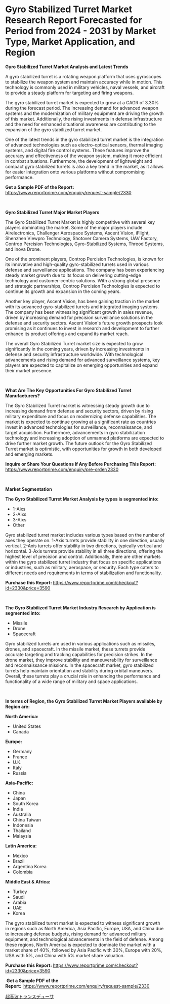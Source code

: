 <p><h1>Gyro Stabilized Turret Market Research Report Forecasted for Period from 2024 -  2031 by Market Type, Market Application, and Region</h1></p><p><strong>Gyro Stabilized Turret Market Analysis and Latest Trends</strong></p>
<p><p>A gyro stabilized turret is a rotating weapon platform that uses gyroscopes to stabilize the weapon system and maintain accuracy while in motion. This technology is commonly used in military vehicles, naval vessels, and aircraft to provide a steady platform for targeting and firing weapons.</p><p>The gyro stabilized turret market is expected to grow at a CAGR of 3.30% during the forecast period. The increasing demand for advanced weapon systems and the modernization of military equipment are driving the growth of this market. Additionally, the rising investments in defense infrastructure and the need for enhanced situational awareness are contributing to the expansion of the gyro stabilized turret market.</p><p>One of the latest trends in the gyro stabilized turret market is the integration of advanced technologies such as electro-optical sensors, thermal imaging systems, and digital fire control systems. These features improve the accuracy and effectiveness of the weapon system, making it more efficient in combat situations. Furthermore, the development of lightweight and compact gyro stabilized turrets is also a key trend in the market, as it allows for easier integration onto various platforms without compromising performance.</p></p>
<p><strong>Get a Sample PDF of the Report:&nbsp;</strong> <a href="https://www.reportprime.com/enquiry/request-sample/2330">https://www.reportprime.com/enquiry/request-sample/2330</a></p>
<p>&nbsp;</p>
<p><strong>Gyro Stabilized Turret Major Market Players</strong></p>
<p><p>The Gyro Stabilized Turret Market is highly competitive with several key players dominating the market. Some of the major players include Airelectronics, Challenger Aerospace Systems, Ascent Vision, iFlight, Shenzhen Viewpro Technology, Shotover Camera Systems, UAV Factory, Controp Percision Technologies, Gyro-Stabilized Systems, Threod Systems, and Inova Drone.</p><p>One of the prominent players, Controp Percision Technologies, is known for its innovative and high-quality gyro-stabilized turrets used in various defense and surveillance applications. The company has been experiencing steady market growth due to its focus on delivering cutting-edge technology and customer-centric solutions. With a strong global presence and strategic partnerships, Controp Percision Technologies is expected to continue its growth and expansion in the coming years.</p><p>Another key player, Ascent Vision, has been gaining traction in the market with its advanced gyro-stabilized turrets and integrated imaging systems. The company has been witnessing significant growth in sales revenue, driven by increasing demand for precision surveillance solutions in the defense and security sectors. Ascent Vision's future growth prospects look promising as it continues to invest in research and development to further enhance its product offerings and expand its market reach.</p><p>The overall Gyro Stabilized Turret market size is expected to grow significantly in the coming years, driven by increasing investments in defense and security infrastructure worldwide. With technological advancements and rising demand for advanced surveillance systems, key players are expected to capitalize on emerging opportunities and expand their market presence.</p></p>
<p>&nbsp;</p>
<p><strong>What Are The Key Opportunities For Gyro Stabilized Turret Manufacturers?</strong></p>
<p><p>The Gyro Stabilized Turret market is witnessing steady growth due to increasing demand from defense and security sectors, driven by rising military expenditure and focus on modernizing defense capabilities. The market is expected to continue growing at a significant rate as countries invest in advanced technologies for surveillance, reconnaissance, and target acquisition. Furthermore, advancements in gyro stabilization technology and increasing adoption of unmanned platforms are expected to drive further market growth. The future outlook for the Gyro Stabilized Turret market is optimistic, with opportunities for growth in both developed and emerging markets.</p></p>
<p><strong>Inquire or Share Your Questions If Any Before Purchasing This Report:</strong> <a href="https://www.reportprime.com/enquiry/pre-order/2330">https://www.reportprime.com/enquiry/pre-order/2330</a></p>
<p>&nbsp;</p>
<p><strong>Market Segmentation</strong></p>
<p><strong>The Gyro Stabilized Turret Market Analysis by types is segmented into:</strong></p>
<p><ul><li>1-Aixs</li><li>2-Aixs</li><li>3-Aixs</li><li>Other</li></ul></p>
<p><p>Gyro stabilized turret market includes various types based on the number of axes they operate on. 1-Axis turrets provide stability in one direction, usually vertical. 2-Axis turrets offer stability in two directions, typically vertical and horizontal. 3-Axis turrets provide stability in all three directions, offering the highest level of precision and control. Additionally, there are other markets within the gyro stabilized turret industry that focus on specific applications or industries, such as military, aerospace, or security. Each type caters to different needs and requirements in terms of stabilization and functionality.</p></p>
<p><strong>Purchase this Report:&nbsp;</strong><a href="https://www.reportprime.com/checkout?id=2330&price=3590">https://www.reportprime.com/checkout?id=2330&price=3590</a></p>
<p>&nbsp;</p>
<p><strong>The Gyro Stabilized Turret Market Industry Research by Application is segmented into:</strong></p>
<p><ul><li>Missile</li><li>Drone</li><li>Spacecraft</li></ul></p>
<p><p>Gyro stabilized turrets are used in various applications such as missiles, drones, and spacecraft. In the missile market, these turrets provide accurate targeting and tracking capabilities for precision strikes. In the drone market, they improve stability and maneuverability for surveillance and reconnaissance missions. In the spacecraft market, gyro stabilized turrets help maintain orientation and stability during orbital maneuvers. Overall, these turrets play a crucial role in enhancing the performance and functionality of a wide range of military and space applications.</p></p>
<p>&nbsp;</p>
<p><strong>In terms of Region, the Gyro Stabilized Turret Market Players available by Region are:</strong></p>
<p>
    <p> <strong> North America: </strong>
        <ul>
            <li>United States</li>
            <li>Canada</li>
        </ul>
        </p> 
    <p> <strong> Europe: </strong>
        <ul>
            <li>Germany</li>
            <li>France</li>
            <li>U.K.</li>
            <li>Italy</li>
            <li>Russia</li>
        </ul>
        </p> 
    <p> <strong> Asia-Pacific: </strong>
        <ul>
            <li>China</li>
            <li>Japan</li>
            <li>South Korea</li>
            <li>India</li>
            <li>Australia</li>
            <li>China Taiwan</li>
            <li>Indonesia</li>
            <li>Thailand</li>
            <li>Malaysia</li>
        </ul>
        </p> 
    <p> <strong> Latin America: </strong>
        <ul>
            <li>Mexico</li>
            <li>Brazil</li>
            <li>Argentina Korea</li>
            <li>Colombia</li>
        </ul>
        </p> 
    <p> <strong> Middle East & Africa: </strong>
        <ul>
            <li>Turkey</li>
            <li>Saudi</li>
            <li>Arabia</li>
            <li>UAE</li>
            <li>Korea</li>
        </ul>
    </p>
    </p>
<p><p>The gyro stabilized turret market is expected to witness significant growth in regions such as North America, Asia Pacific, Europe, USA, and China due to increasing defense budgets, rising demand for advanced military equipment, and technological advancements in the field of defense. Among these regions, North America is expected to dominate the market with a market share of 40%, followed by Asia Pacific with 30%, Europe with 20%, USA with 5%, and China with 5% market share valuation.</p></p>
<p><strong>Purchase this Report: </strong><a href="https://www.reportprime.com/checkout?id=2330&price=3590">https://www.reportprime.com/checkout?id=2330&price=3590</a></p>
<p>&nbsp;<strong>Get a Sample PDF of the Report:&nbsp;&nbsp;</strong><a href="https://www.reportprime.com/enquiry/request-sample/2330">https://www.reportprime.com/enquiry/request-sample/2330</a></p>
<p><strong></strong></p>
<p><p><a href="https://github.com/oqxogxyvqe90775/Market-Research-Report-List-1/blob/main/192482011410.md">超音波トランスデューサ</a></p></p>